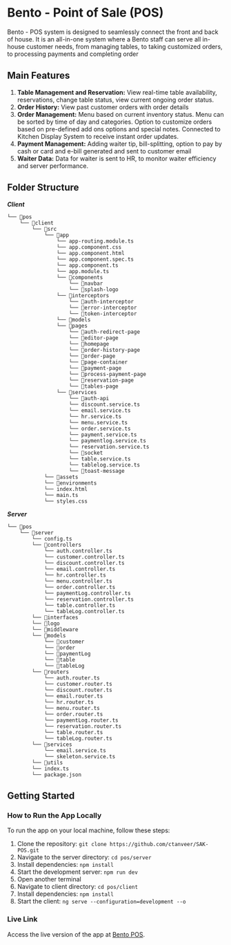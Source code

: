# Bento - Point of Sale (POS)

Bento - POS system is designed to seamlessly connect the front and back of house. It is an all-in-one system where a Bento staff can serve all in-house customer needs, from managing tables, to taking customized orders, to processing payments and completing order

## Main Features

1. **Table Management and Reservation:** View real-time table availability, reservations, change table status, view current ongoing order status.
2. **Order History:** View past customer orders with order details
3. **Order Management:** Menu based on current inventory status. Menu can be sorted by time of day and categories. Option to customize orders based on pre-defined add ons options and special notes. Connected to Kitchen Display System to receive instant order updates.
4. **Payment Management:** Adding waiter tip, bill-splitting, option to pay by cash or card and e-bill generated and sent to customer email
5. **Waiter Data:** Data for waiter is sent to HR, to monitor waiter efficiency and server performance.


## Folder Structure

**_Client_**

```
└── 📁pos
    └── 📁client
        └── 📁src
            └── 📁app
                └── app-routing.module.ts
                └── app.component.css
                └── app.component.html
                └── app.component.spec.ts
                └── app.component.ts
                └── app.module.ts
                └── 📁components
                    └── 📁navbar
                    └── 📁splash-logo
                └── 📁interceptors
                    └── 📁auth-interceptor
                    └── 📁error-interceptor
                    └── 📁token-interceptor
                └── 📁models
                └── 📁pages
                    └── 📁auth-redirect-page
                    └── 📁editor-page
                    └── 📁homepage
                    └── 📁order-history-page
                    └── 📁order-page
                    └── 📁page-container
                    └── 📁payment-page
                    └── 📁process-payment-page
                    └── 📁reservation-page
                    └── 📁tables-page
                └── 📁services
                    └── 📁auth-api
                    └── discount.service.ts
                    └── email.service.ts
                    └── hr.service.ts
                    └── menu.service.ts
                    └── order.service.ts
                    └── payment.service.ts
                    └── paymentlog.service.ts
                    └── reservation.service.ts
                    └── 📁socket
                    └── table.service.ts
                    └── tablelog.service.ts
                    └── 📁toast-message
            └── 📁assets
            └── 📁environments
            └── index.html
            └── main.ts
            └── styles.css
```

**_Server_**

```
└── 📁pos
    └── 📁server
        └── config.ts
        └── 📁controllers
            └── auth.controller.ts
            └── customer.controller.ts
            └── discount.controller.ts
            └── email.controller.ts
            └── hr.controller.ts
            └── menu.controller.ts
            └── order.controller.ts
            └── paymentLog.controller.ts
            └── reservation.controller.ts
            └── table.controller.ts
            └── tableLog.controller.ts
        └── 📁interfaces
        └── 📁logo
        └── 📁middleware
        └── 📁models
            └── 📁customer
            └── 📁order
            └── 📁paymentLog
            └── 📁table
            └── 📁tableLog
        └── 📁routers
            └── auth.router.ts
            └── customer.router.ts
            └── discount.router.ts
            └── email.router.ts
            └── hr.router.ts
            └── menu.router.ts
            └── order.router.ts
            └── paymentLog.router.ts
            └── reservation.router.ts
            └── table.router.ts
            └── tableLog.router.ts
        └── 📁services
            └── email.service.ts
            └── skeleton.service.ts
        └── 📁utils
        └── index.ts
        └── package.json
```

## Getting Started

### How to Run the App Locally

To run the app on your local machine, follow these steps:

1. Clone the repository: `git clone https://github.com/ctanveer/SAK-POS.git`
2. Navigate to the server directory: `cd pos/server`
3. Install dependencies: `npm install`
4. Start the development server: `npm run dev`
5. Open another terminal
6. Navigate to client directory: `cd pos/client`
7. Install dependencies: `npm install`
8. Start the client: `ng serve --configuration=development --o`

### Live Link

Access the live version of the app at [Bento POS](https://pos-bento.vercel.app/).
